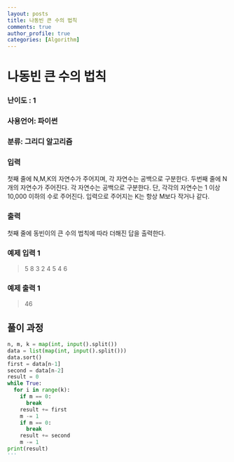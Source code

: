```yaml
---
layout: posts
title: 나동빈 큰 수의 법칙
comments: true
author_profile: true
categories: [Algorithm]
---
```


# 나동빈 큰 수의 법칙
### 난이도 : 1
### 사용언어: 파이썬
### 분류: 그리디 알고리즘



### 입력
첫째 줄에 N,M,K의 자연수가 주어지며, 각 자연수는 공백으로 구분한다.
두번째 줄에 N개의 자연수가 주어진다. 각 자연수는 공백으로 구분한다. 단, 각각의 자연수는 1 이상 10,000 이하의 수로 주어진다.
입력으로 주어지는 K는 항상 M보다 작거나 같다.
### 출력
첫째 줄에 동빈이의 큰 수의 법칙에 따라 더해진 답을 출력한다.
### 예제 입력 1 
> 5 8 3
> 2 4 5 4 6
### 예제 출력 1
> 46


## 풀이 과정
```python
n, m, k = map(int, input().split())
data = list(map(int, input().split()))
data.sort()
first = data[n-1]
second = data[n-2]
result = 0
while True:
  for i in range(k):
    if m == 0:
      break
    result += first
    m -= 1
    if m == 0:
      break
    result += second
    m -= 1
print(result)
'''
